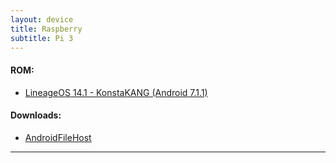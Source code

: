 ```yaml
---
layout: device
title: Raspberry
subtitle: Pi 3
---
```


#### ROM:

- [LineageOS 14.1 - KonstaKANG (Android 7.1.1)](/devices/rpi3/CM14.1)

#### Downloads:

- [AndroidFileHost](https://www.androidfilehost.com/?w=files&flid=170869)

----
